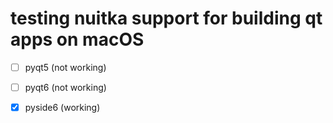 # testing nuitka support for building qt apps on macOS

- [ ] pyqt5 (not working)
- [ ] pyqt6 (not working)
- [x] pyside6 (working)

